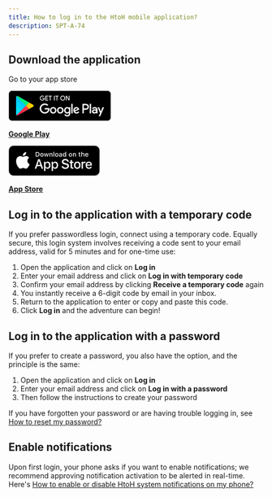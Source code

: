 ```yaml
---
title: How to log in to the HtoH mobile application?
description: SPT-A-74
---
```


## **Download the application**

Go to your app store

![](./images/play-store.png)

**[Google Play](https://play.google.com/store/apps/details?id=app.htoh)**

![](./images/app-store.png)

**[App Store](https://apps.apple.com/us/app/htoh/id1584656427)**

## **Log in to the application with a temporary code**



If you prefer passwordless login, connect using a temporary code. Equally secure, this login system involves receiving a code sent to your email address, valid for 5 minutes and for one-time use:

1. Open the application and click on **Log in**
2. Enter your email address and click on **Log in with temporary code**
3. Confirm your email address by clicking **Receive a temporary code** again
4. You instantly receive a 6-digit code by email in your inbox.
5. Return to the application to enter or copy and paste this code.
6. Click **Log in** and the adventure can begin!

## Log in to the application with a password

If you prefer to create a password, you also have the option, and the principle is the same:

1. Open the application and click on **Log in**
2. Enter your email address and click on **Log in with a password**
3. Then follow the instructions to create your password

If you have forgotten your password or are having trouble logging in, see [How to reset my password?](/en/support-and-assistance/how-do-i-reset-my-password)

## **Enable notifications**

Upon first login, your phone asks if you want to enable notifications; we recommend approving notification activation to be alerted in real-time. Here's [How to enable or disable HtoH system notifications on my phone?](/en/trips-management/how-to-enable-or-disable-htoh-system-notifications-on-my-phone)
